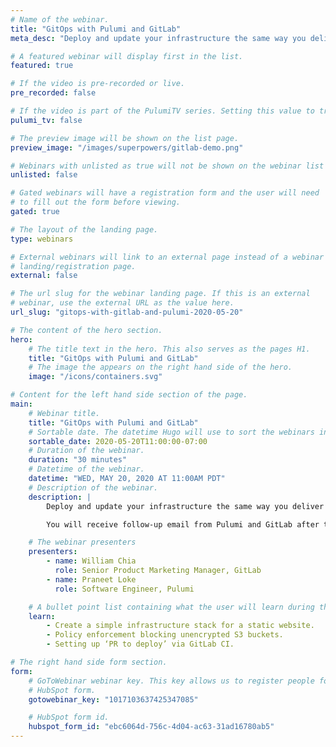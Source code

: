 ```yaml
---
# Name of the webinar.
title: "GitOps with Pulumi and GitLab"
meta_desc: "Deploy and update your infrastructure the same way you deliver the rest of your application: with real code delivered through your CI/CD pipeline."

# A featured webinar will display first in the list.
featured: true

# If the video is pre-recorded or live.
pre_recorded: false

# If the video is part of the PulumiTV series. Setting this value to true will list the video in the "PulumiTV" section.
pulumi_tv: false

# The preview image will be shown on the list page.
preview_image: "/images/superpowers/gitlab-demo.png"

# Webinars with unlisted as true will not be shown on the webinar list
unlisted: false

# Gated webinars will have a registration form and the user will need
# to fill out the form before viewing.
gated: true

# The layout of the landing page.
type: webinars

# External webinars will link to an external page instead of a webinar
# landing/registration page.
external: false

# The url slug for the webinar landing page. If this is an external
# webinar, use the external URL as the value here.
url_slug: "gitops-with-gitlab-and-pulumi-2020-05-20"

# The content of the hero section.
hero:
    # The title text in the hero. This also serves as the pages H1.
    title: "GitOps with Pulumi and GitLab"
    # The image the appears on the right hand side of the hero.
    image: "/icons/containers.svg"

# Content for the left hand side section of the page.
main:
    # Webinar title.
    title: "GitOps with Pulumi and GitLab"
    # Sortable date. The datetime Hugo will use to sort the webinars in date order.
    sortable_date: 2020-05-20T11:00:00-07:00
    # Duration of the webinar.
    duration: "30 minutes"
    # Datetime of the webinar.
    datetime: "WED, MAY 20, 2020 AT 11:00AM PDT"
    # Description of the webinar.
    description: |
        Deploy and update your infrastructure the same way you deliver the rest of your application: with real code delivered through your CI/CD pipeline. Learn how Pulumi’s modern infrastructure as code platform helps your team deliver features faster by helping you to define resources on any cloud using your favorite languages.  Praneet Loke from Pulumi and William Chia from GitLab will show you how to super-charge your team’s velocity with GitOps.

        You will receive follow-up email from Pulumi and GitLab after this tech talk with links to help you get started with GitOps.

    # The webinar presenters
    presenters:
        - name: William Chia
          role: Senior Product Marketing Manager, GitLab
        - name: Praneet Loke
          role: Software Engineer, Pulumi

    # A bullet point list containing what the user will learn during the webinar.
    learn:
        - Create a simple infrastructure stack for a static website.
        - Policy enforcement blocking unencrypted S3 buckets.
        - Setting up ‘PR to deploy’ via GitLab CI.

# The right hand side form section.
form:
    # GoToWebinar webinar key. This key allows us to register people for webinars via the
    # HubSpot form.
    gotowebinar_key: "1017103637425347085"

    # HubSpot form id.
    hubspot_form_id: "ebc6064d-756c-4d04-ac63-31ad16780ab5"
---
```

